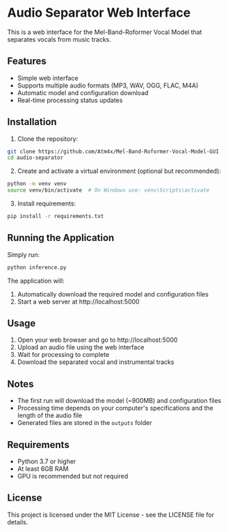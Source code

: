 # Audio Separator Web Interface

This is a web interface for the Mel-Band-Roformer Vocal Model that separates vocals from music tracks.

## Features
- Simple web interface
- Supports multiple audio formats (MP3, WAV, OGG, FLAC, M4A)
- Automatic model and configuration download
- Real-time processing status updates

## Installation

1. Clone the repository:
```bash
git clone https://github.com/Atm4x/Mel-Band-Roformer-Vocal-Model-GUI
cd audio-separator
```

2. Create and activate a virtual environment (optional but recommended):
```bash
python -m venv venv
source venv/bin/activate  # On Windows use: venv\Scripts\activate
```

3. Install requirements:
```bash
pip install -r requirements.txt
```

## Running the Application

Simply run:
```bash
python inference.py
```

The application will:
1. Automatically download the required model and configuration files
2. Start a web server at http://localhost:5000

## Usage

1. Open your web browser and go to http://localhost:5000
2. Upload an audio file using the web interface
3. Wait for processing to complete
4. Download the separated vocal and instrumental tracks

## Notes

- The first run will download the model (~900MB) and configuration files
- Processing time depends on your computer's specifications and the length of the audio file
- Generated files are stored in the `outputs` folder

## Requirements

- Python 3.7 or higher
- At least 6GB RAM
- GPU is recommended but not required

## License

This project is licensed under the MIT License - see the LICENSE file for details.